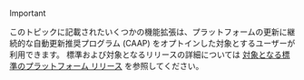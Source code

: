> [!IMPORTANT]
> このトピックに記載されたいくつかの機能拡張は、プラットフォームの更新に継続的な自動更新推奨プログラム (CAAP) をオプトインした対象とするユーザーが利用できます。 標準および対象となるリリースの詳細については [対象となる標準のプラットフォーム リリース](../../fin-and-ops/get-started/public-preview-releases.md) を参照してください。
